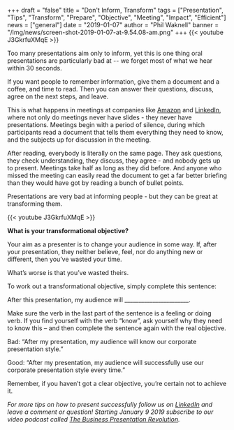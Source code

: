 +++
draft = "false"
title = "Don't Inform, Transform"
tags = ["Presentation", "Tips", "Transform", "Prepare", "Objective", "Meeting", "Impact", "Efficient"]
news = ["general"]
date = "2019-01-07"
author = "Phil Waknell"
banner = "/img/news/screen-shot-2019-01-07-at-9.54.08-am.png"
+++
{{< youtube J3GkrfuXMqE >}}

Too many presentations aim only to inform, yet this is one thing oral presentations are particularly bad at -- we forget most of what we hear within 30 seconds.

If you want people to remember information, give them a document and a coffee, and time to read. Then you can answer their questions, discuss, agree on the next steps, and leave.

This is what happens in meetings at companies like [Amazon](https://qz.com/work/1422191/why-silent-meetings-at-work-are-effective-and-inclusive/) and [LinkedIn](https://www.linkedin.com/company/ideas-on-stage/), where not only do meetings never have slides - they never have presentations. Meetings begin with a period of silence, during which participants read a document that tells them everything they need to know, and the subjects up for discussion in the meeting.

After reading, everybody is literally on the same page. They ask questions, they check understanding, they discuss, they agree - and nobody gets up to present. Meetings take half as long as they did before. And anyone who missed the meeting can easily read the document to get a far better briefing than they would have got by reading a bunch of bullet points.

Presentations are very bad at informing people - but they can be great at transforming them.

{{< youtube J3GkrfuXMqE >}}

**What is your transformational objective?**

Your aim as a presenter is to change your audience in some way. If, after your presentation, they neither believe, feel, nor do anything new or different, then you’ve wasted your time. 

What’s worse is that you’ve wasted theirs.

To work out a transformational objective, simply complete this sentence:

After this presentation, my audience will \_\_\_\_\_\_\_\_\_\_\_\_\_\_\_\_\_\_\_\_\_\__.

Make sure the verb in the last part of the sentence is a feeling or doing verb. If you find yourself with the verb “know”, ask yourself why they need to know this – and then complete the sentence again with the real objective.

Bad: “After my presentation, my audience will know our corporate presentation style.”

Good: “After my presentation, my audience will successfully use our corporate presentation style every time.”

Remember, if you haven’t got a clear objective, you’re certain not to achieve it.

*For more tips on how to present successfully follow us on [LinkedIn](https://www.linkedin.com/company/ideas-on-stage/) and leave a comment or question! Starting January 9 2019 subscribe to our video podcast called [The Business Presentation Revolution](https://www.ideasonstage.com/revolution).*
